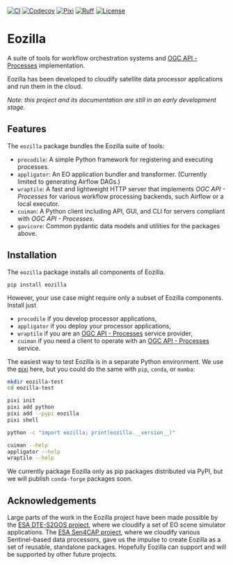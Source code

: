 [![CI](https://github.com/eo-tools/eozilla/actions/workflows/ci.yml/badge.svg)](https://github.com/eo-tools/eozilla/actions/workflows/ci.yml)
[![Codecov](https://codecov.io/gh/eo-tools/eozilla/graph/badge.svg?token=T3EXHBMD0G)](https://codecov.io/gh/eo-tools/eozilla)
[![Pixi](https://img.shields.io/endpoint?url=https://raw.githubusercontent.com/prefix-dev/pixi/main/assets/badge/v0.json)](https://pixi.sh)
[![Ruff](https://img.shields.io/endpoint?url=https://raw.githubusercontent.com/charliermarsh/ruff/main/assets/badge/v0.json)](https://github.com/charliermarsh/ruff)
[![License](https://img.shields.io/github/license/eo-tools/eozilla)](https://github.com/eo-tools/eozilla)

# Eozilla

A suite of tools for workflow orchestration systems and
[OGC API - Processes](https://github.com/opengeospatial/ogcapi-processes)
implementation.

Eozilla has been developed to cloudify satellite data processor applications and run them in the cloud.

_Note: this project and its documentation are still in an early development stage._

## Features

The `eozilla` package bundles the Eozilla suite of tools:

* `procodile`: A simple Python framework for registering and executing processes.
* `appligator`: An EO application bundler and transformer.
   (Currently limited to generating Airflow DAGs.)
* `wraptile`: A fast and lightweight HTTP server that implements _OGC API - Processes_
   for various workflow processing backends, such Airflow or a local executor.
* `cuiman`: A Python client including API, GUI, and CLI for servers
   compliant with _OGC API - Processes_.
* `gavicore`: Common pydantic data models and utilities for the packages above.

## Installation

The `eozilla` package installs all components of Eozilla.

```commandline
pip install eozilla
```

However, your use case might require only a subset of Eozilla components.
Install just

- `procodile` if you develop processor applications,
- `appligator` if you deploy your processor applications,
- `wraptile` if you are an [OGC API - Processes](https://github.com/opengeospatial/ogcapi-processes) service provider,
- `cuiman` if you need a client to operate with an [OGC API - Processes](https://github.com/opengeospatial/ogcapi-processes) service.

The easiest way to test Eozilla is in a separate Python environment.
We use the [pixi](https://pixi.sh/) here, but you could do the same with
`pip`, `conda`, or `mamba`:

```bash
mkdir eozilla-test
cd eozilla-test

pixi init
pixi add python
pixi add --pypi eozilla
pixi shell

python -c "import eozilla; print(eozilla.__version__)"

cuiman --help
appligator --help
wraptile --help
```

We currently package Eozilla only as pip packages distributed via PyPI, but
we will publish `conda-forge` packages soon.

## Acknowledgements

Large parts of the work in the Eozilla project have been made possible by the
[ESA DTE-S2GOS project](https://dte-s2gos.rayference.eu/about/), where we cloudify a set of EO scene simulator
applications. The [ESA Sen4CAP project](https://www.esa-sen4cap.org/), where we
cloudify various Sentinel-based data processors, gave us the impulse to create
Eozilla as a set of reusable, standalone packages.
Hopefully Eozilla can support and will be supported by other future projects.
